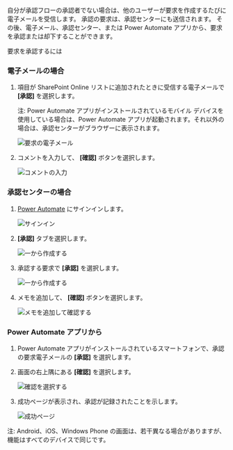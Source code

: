自分が承認フローの承認者でない場合は、他のユーザーが要求を作成するたびに電子メールを受信します。 承認の要求は、承認センターにも送信されます。 その後、電子メール、承認センター、または Power Automate アプリから、要求を承認または却下することができます。

要求を承認するには

### <a name="from-email"></a>電子メールの場合
1. 項目が SharePoint Online リストに追加されたときに受信する電子メールで **[承認]** を選択します。
   
     注: Power Automate アプリがインストールされているモバイル デバイスを使用している場合は、Power Automate アプリが起動されます。それ以外の場合は、承認センターがブラウザーに表示されます。
   
    ![要求の電子メール](media/modern-approvals/email-approval-request.png)
2. コメントを入力して、 **[確認]** ボタンを選択します。
   
    ![コメントの入力](media/modern-approvals/request-in-approval-center.png)

### <a name="from-the-approvals-center"></a>承認センターの場合
1. [Power Automate](https://flow.microsoft.com) にサインインします。
   
    ![サインイン](media/modern-approvals/sign-in.png)
2. **[承認]** タブを選択します。
   
    ![一から作成する](media/modern-approvals/approvals-tab.png)
3. 承認する要求で **[承認]** を選択します。
   
    ![一から作成する](media/modern-approvals/approvals-cards.png)
4. メモを追加して、 **[確認]** ボタンを選択します。
   
    ![メモを追加して確認する](media/modern-approvals/approval-selection-card.png)

### <a name="from-the-power-automate-app"></a>Power Automate アプリから
1. Power Automate アプリがインストールされているスマートフォンで、承認の要求電子メールの **[承認]** を選択します。
2. 画面の右上隅にある **[確認]** を選択します。
   
    ![確認を選択する](media/modern-approvals/mobile-approval.png)
3. 成功ページが表示され、承認が記録されたことを示します。
   
    ![成功ページ](media/modern-approvals/mobile-approval-confirmation.png)

注: Android、iOS、Windows Phone の画面は、若干異なる場合がありますが、機能はすべてのデバイスで同じです。

